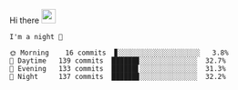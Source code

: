 Hi there <img src="https://media.giphy.com/media/hvRJCLFzcasrR4ia7z/giphy.gif" width="25px">

<!--START_SECTION:productive-box-in-readme-->
```text
I'm a night 🦉

🌞 Morning    16 commits  ▊░░░░░░░░░░░░░░░░░░░░   3.8%
🌆 Daytime   139 commits  ██████▊░░░░░░░░░░░░░░  32.7%
🌃 Evening   133 commits  ██████▌░░░░░░░░░░░░░░  31.3%
🌙 Night     137 commits  ██████▊░░░░░░░░░░░░░░  32.2%
```
<!--END_SECTION:productive-box-in-readme-->
